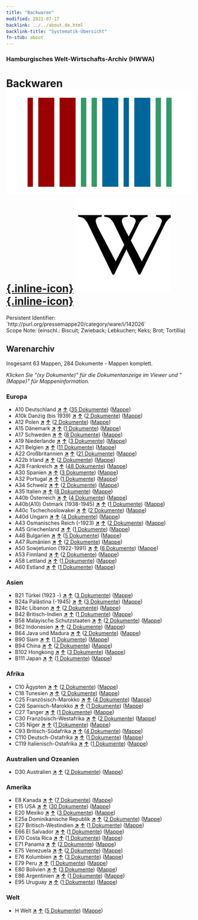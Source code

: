 ```yaml
---
title: "Backwaren"
modified: 2022-07-17
backlink: ../../about.de.html
backlink-title: "Systematik-Übersicht"
fn-stub: about
---
```


### Hamburgisches Welt-Wirtschafts-Archiv (HWWA)

# Backwaren &#160; [![Wikidata](/images/Wikidata-logo.svg "Wikidata"){.inline-icon}](http://www.wikidata.org/entity/Q4498085) [![Wikipedia](/images/Wikipedia-W.svg "Wikipedia"){.inline-icon}](https://de.wikipedia.org/wiki/Backware)

<div class="hint">Persistent Identifier: `http://purl.org/pressemappe20/category/ware/i/142026`</div>

<div class="hint">
Scope Note: (einschl.: Biscuit; Zwieback; Lebkuchen; Keks; Brot; Tortillia)
</div>





## Warenarchiv




Insgesamt 63 Mappen, 284 Dokumente - Mappen komplett.

_Klicken Sie "(xy Dokumente)" für die Dokumentanzeige im Viewer und "(Mappe)" für Mappeninformation._




### Europa

- A10 Deutschland [**&nearr;**](../../../geo/i/126128/about.de.html "Deutschland (alle Mappen)") [**&uarr;**](../../../geo/about.de.html#A10 "Ländersystematik") (<a href="https://pm20.zbw.eu/iiifview/folder/wa/142026,126128" title="über: Backwaren : Deutschland" target="_blank">35 Dokumente</a>) ([Mappe](../../../../folder/wa/1420xx/142026/1261xx/126128/about.de.html))
- A10k Danzig (bis 1939) [**&nearr;**](../../../geo/i/140944/about.de.html "Danzig (bis 1939) (alle Mappen)") [**&uarr;**](../../../geo/about.de.html#A10k "Ländersystematik") (<a href="https://pm20.zbw.eu/iiifview/folder/wa/142026,140944" title="über: Backwaren : Danzig (bis 1939)" target="_blank">2 Dokumente</a>) ([Mappe](../../../../folder/wa/1420xx/142026/1409xx/140944/about.de.html))
- A12 Polen [**&nearr;**](../../../geo/i/140962/about.de.html "Polen (alle Mappen)") [**&uarr;**](../../../geo/about.de.html#A12 "Ländersystematik") (<a href="https://pm20.zbw.eu/iiifview/folder/wa/142026,140962" title="über: Backwaren : Polen" target="_blank">2 Dokumente</a>) ([Mappe](../../../../folder/wa/1420xx/142026/1409xx/140962/about.de.html))
- A15 Dänemark [**&nearr;**](../../../geo/i/141739/about.de.html "Dänemark (alle Mappen)") [**&uarr;**](../../../geo/about.de.html#A15 "Ländersystematik") (<a href="https://pm20.zbw.eu/iiifview/folder/wa/142026,141739" title="über: Backwaren : Dänemark" target="_blank">1 Dokumente</a>) ([Mappe](../../../../folder/wa/1420xx/142026/1417xx/141739/about.de.html))
- A17 Schweden [**&nearr;**](../../../geo/i/140968/about.de.html "Schweden (alle Mappen)") [**&uarr;**](../../../geo/about.de.html#A17 "Ländersystematik") (<a href="https://pm20.zbw.eu/iiifview/folder/wa/142026,140968" title="über: Backwaren : Schweden" target="_blank">8 Dokumente</a>) ([Mappe](../../../../folder/wa/1420xx/142026/1409xx/140968/about.de.html))
- A19 Niederlande [**&nearr;**](../../../geo/i/140970/about.de.html "Niederlande (alle Mappen)") [**&uarr;**](../../../geo/about.de.html#A19 "Ländersystematik") (<a href="https://pm20.zbw.eu/iiifview/folder/wa/142026,140970" title="über: Backwaren : Niederlande" target="_blank">3 Dokumente</a>) ([Mappe](../../../../folder/wa/1420xx/142026/1409xx/140970/about.de.html))
- A21 Belgien [**&nearr;**](../../../geo/i/140972/about.de.html "Belgien (alle Mappen)") [**&uarr;**](../../../geo/about.de.html#A21 "Ländersystematik") (<a href="https://pm20.zbw.eu/iiifview/folder/wa/142026,140972" title="über: Backwaren : Belgien" target="_blank">11 Dokumente</a>) ([Mappe](../../../../folder/wa/1420xx/142026/1409xx/140972/about.de.html))
- A22 Großbritannien [**&nearr;**](../../../geo/i/140974/about.de.html "Großbritannien (alle Mappen)") [**&uarr;**](../../../geo/about.de.html#A22 "Ländersystematik") (<a href="https://pm20.zbw.eu/iiifview/folder/wa/142026,140974" title="über: Backwaren : Großbritannien" target="_blank">21 Dokumente</a>) ([Mappe](../../../../folder/wa/1420xx/142026/1409xx/140974/about.de.html))
- A22b Irland [**&nearr;**](../../../geo/i/140976/about.de.html "Irland (alle Mappen)") [**&uarr;**](../../../geo/about.de.html#A22b "Ländersystematik") (<a href="https://pm20.zbw.eu/iiifview/folder/wa/142026,140976" title="über: Backwaren : Irland" target="_blank">2 Dokumente</a>) ([Mappe](../../../../folder/wa/1420xx/142026/1409xx/140976/about.de.html))
- A28 Frankreich [**&nearr;**](../../../geo/i/140982/about.de.html "Frankreich (alle Mappen)") [**&uarr;**](../../../geo/about.de.html#A28 "Ländersystematik") (<a href="https://pm20.zbw.eu/iiifview/folder/wa/142026,140982" title="über: Backwaren : Frankreich" target="_blank">48 Dokumente</a>) ([Mappe](../../../../folder/wa/1420xx/142026/1409xx/140982/about.de.html))
- A30 Spanien [**&nearr;**](../../../geo/i/140984/about.de.html "Spanien (alle Mappen)") [**&uarr;**](../../../geo/about.de.html#A30 "Ländersystematik") (<a href="https://pm20.zbw.eu/iiifview/folder/wa/142026,140984" title="über: Backwaren : Spanien" target="_blank">3 Dokumente</a>) ([Mappe](../../../../folder/wa/1420xx/142026/1409xx/140984/about.de.html))
- A32 Portugal [**&nearr;**](../../../geo/i/140987/about.de.html "Portugal (alle Mappen)") [**&uarr;**](../../../geo/about.de.html#A32 "Ländersystematik") (<a href="https://pm20.zbw.eu/iiifview/folder/wa/142026,140987" title="über: Backwaren : Portugal" target="_blank">1 Dokumente</a>) ([Mappe](../../../../folder/wa/1420xx/142026/1409xx/140987/about.de.html))
- A34 Schweiz [**&nearr;**](../../../geo/i/141007/about.de.html "Schweiz (alle Mappen)") [**&uarr;**](../../../geo/about.de.html#A34 "Ländersystematik") (<a href="https://pm20.zbw.eu/iiifview/folder/wa/142026,141007" title="über: Backwaren : Schweiz" target="_blank">2 Dokumente</a>) ([Mappe](../../../../folder/wa/1420xx/142026/1410xx/141007/about.de.html))
- A35 Italien [**&nearr;**](../../../geo/i/141008/about.de.html "Italien (alle Mappen)") [**&uarr;**](../../../geo/about.de.html#A35 "Ländersystematik") (<a href="https://pm20.zbw.eu/iiifview/folder/wa/142026,141008" title="über: Backwaren : Italien" target="_blank">8 Dokumente</a>) ([Mappe](../../../../folder/wa/1420xx/142026/1410xx/141008/about.de.html))
- A40b Österreich [**&nearr;**](../../../geo/i/141731/about.de.html "Österreich (alle Mappen)") [**&uarr;**](../../../geo/about.de.html#A40b "Ländersystematik") (<a href="https://pm20.zbw.eu/iiifview/folder/wa/142026,141731" title="über: Backwaren : Österreich" target="_blank">4 Dokumente</a>) ([Mappe](../../../../folder/wa/1420xx/142026/1417xx/141731/about.de.html))
- A40b(A10) Ostmark (1938-1945) [**&nearr;**](../../../geo/i/163025/about.de.html "Ostmark (1938-1945) (alle Mappen)") [**&uarr;**](../../../geo/about.de.html#A40b(A10) "Ländersystematik") (<a href="https://pm20.zbw.eu/iiifview/folder/wa/142026,163025" title="über: Backwaren : Ostmark (1938-1945)" target="_blank">1 Dokumente</a>) ([Mappe](../../../../folder/wa/1420xx/142026/1630xx/163025/about.de.html))
- A40c Tschechoslowakei [**&nearr;**](../../../geo/i/141022/about.de.html "Tschechoslowakei (alle Mappen)") [**&uarr;**](../../../geo/about.de.html#A40c "Ländersystematik") (<a href="https://pm20.zbw.eu/iiifview/folder/wa/142026,141022" title="über: Backwaren : Tschechoslowakei" target="_blank">2 Dokumente</a>) ([Mappe](../../../../folder/wa/1420xx/142026/1410xx/141022/about.de.html))
- A40d Ungarn [**&nearr;**](../../../geo/i/141025/about.de.html "Ungarn (alle Mappen)") [**&uarr;**](../../../geo/about.de.html#A40d "Ländersystematik") (<a href="https://pm20.zbw.eu/iiifview/folder/wa/142026,141025" title="über: Backwaren : Ungarn" target="_blank">4 Dokumente</a>) ([Mappe](../../../../folder/wa/1420xx/142026/1410xx/141025/about.de.html))
- A43 Osmanisches Reich (-1923) [**&nearr;**](../../../geo/i/141034/about.de.html "Osmanisches Reich (-1923) (alle Mappen)") [**&uarr;**](../../../geo/about.de.html#A43 "Ländersystematik") (<a href="https://pm20.zbw.eu/iiifview/folder/wa/142026,141034" title="über: Backwaren : Osmanisches Reich (-1923)" target="_blank">2 Dokumente</a>) ([Mappe](../../../../folder/wa/1420xx/142026/1410xx/141034/about.de.html))
- A45 Griechenland [**&nearr;**](../../../geo/i/141037/about.de.html "Griechenland (alle Mappen)") [**&uarr;**](../../../geo/about.de.html#A45 "Ländersystematik") (<a href="https://pm20.zbw.eu/iiifview/folder/wa/142026,141037" title="über: Backwaren : Griechenland" target="_blank">1 Dokumente</a>) ([Mappe](../../../../folder/wa/1420xx/142026/1410xx/141037/about.de.html))
- A46 Bulgarien [**&nearr;**](../../../geo/i/141039/about.de.html "Bulgarien (alle Mappen)") [**&uarr;**](../../../geo/about.de.html#A46 "Ländersystematik") (<a href="https://pm20.zbw.eu/iiifview/folder/wa/142026,141039" title="über: Backwaren : Bulgarien" target="_blank">5 Dokumente</a>) ([Mappe](../../../../folder/wa/1420xx/142026/1410xx/141039/about.de.html))
- A47 Rumänien [**&nearr;**](../../../geo/i/141040/about.de.html "Rumänien (alle Mappen)") [**&uarr;**](../../../geo/about.de.html#A47 "Ländersystematik") (<a href="https://pm20.zbw.eu/iiifview/folder/wa/142026,141040" title="über: Backwaren : Rumänien" target="_blank">2 Dokumente</a>) ([Mappe](../../../../folder/wa/1420xx/142026/1410xx/141040/about.de.html))
- A50 Sowjetunion (1922-1991) [**&nearr;**](../../../geo/i/141043/about.de.html "Sowjetunion (1922-1991) (alle Mappen)") [**&uarr;**](../../../geo/about.de.html#A50 "Ländersystematik") (<a href="https://pm20.zbw.eu/iiifview/folder/wa/142026,141043" title="über: Backwaren : Sowjetunion (1922-1991)" target="_blank">6 Dokumente</a>) ([Mappe](../../../../folder/wa/1420xx/142026/1410xx/141043/about.de.html))
- A53 Finnland [**&nearr;**](../../../geo/i/141046/about.de.html "Finnland (alle Mappen)") [**&uarr;**](../../../geo/about.de.html#A53 "Ländersystematik") (<a href="https://pm20.zbw.eu/iiifview/folder/wa/142026,141046" title="über: Backwaren : Finnland" target="_blank">2 Dokumente</a>) ([Mappe](../../../../folder/wa/1420xx/142026/1410xx/141046/about.de.html))
- A58 Lettland [**&nearr;**](../../../geo/i/141050/about.de.html "Lettland (alle Mappen)") [**&uarr;**](../../../geo/about.de.html#A58 "Ländersystematik") (<a href="https://pm20.zbw.eu/iiifview/folder/wa/142026,141050" title="über: Backwaren : Lettland" target="_blank">1 Dokumente</a>) ([Mappe](../../../../folder/wa/1420xx/142026/1410xx/141050/about.de.html))
- A60 Estland [**&nearr;**](../../../geo/i/141052/about.de.html "Estland (alle Mappen)") [**&uarr;**](../../../geo/about.de.html#A60 "Ländersystematik") (<a href="https://pm20.zbw.eu/iiifview/folder/wa/142026,141052" title="über: Backwaren : Estland" target="_blank">1 Dokumente</a>) ([Mappe](../../../../folder/wa/1420xx/142026/1410xx/141052/about.de.html))

### Asien

- B21 Türkei (1923 -) [**&nearr;**](../../../geo/i/141111/about.de.html "Türkei (1923 -) (alle Mappen)") [**&uarr;**](../../../geo/about.de.html#B21 "Ländersystematik") (<a href="https://pm20.zbw.eu/iiifview/folder/wa/142026,141111" title="über: Backwaren : Türkei (1923 -)" target="_blank">3 Dokumente</a>) ([Mappe](../../../../folder/wa/1420xx/142026/1411xx/141111/about.de.html))
- B24a Palästina (-1945) [**&nearr;**](../../../geo/i/141115/about.de.html "Palästina (-1945) (alle Mappen)") [**&uarr;**](../../../geo/about.de.html#B24a "Ländersystematik") (<a href="https://pm20.zbw.eu/iiifview/folder/wa/142026,141115" title="über: Backwaren : Palästina (-1945)" target="_blank">3 Dokumente</a>) ([Mappe](../../../../folder/wa/1420xx/142026/1411xx/141115/about.de.html))
- B24c Libanon [**&nearr;**](../../../geo/i/141117/about.de.html "Libanon (alle Mappen)") [**&uarr;**](../../../geo/about.de.html#B24c "Ländersystematik") (<a href="https://pm20.zbw.eu/iiifview/folder/wa/142026,141117" title="über: Backwaren : Libanon" target="_blank">2 Dokumente</a>) ([Mappe](../../../../folder/wa/1420xx/142026/1411xx/141117/about.de.html))
- B42 Britisch-Indien [**&nearr;**](../../../geo/i/141189/about.de.html "Britisch-Indien (alle Mappen)") [**&uarr;**](../../../geo/about.de.html#B42 "Ländersystematik") (<a href="https://pm20.zbw.eu/iiifview/folder/wa/142026,141189" title="über: Backwaren : Britisch-Indien" target="_blank">1 Dokumente</a>) ([Mappe](../../../../folder/wa/1420xx/142026/1411xx/141189/about.de.html))
- B58 Malayische Schutzstaaten [**&nearr;**](../../../geo/i/141206/about.de.html "Malayische Schutzstaaten (alle Mappen)") [**&uarr;**](../../../geo/about.de.html#B58 "Ländersystematik") (<a href="https://pm20.zbw.eu/iiifview/folder/wa/142026,141206" title="über: Backwaren : Malayische Schutzstaaten" target="_blank">2 Dokumente</a>) ([Mappe](../../../../folder/wa/1420xx/142026/1412xx/141206/about.de.html))
- B62 Indonesien [**&nearr;**](../../../geo/i/141218/about.de.html "Indonesien (alle Mappen)") [**&uarr;**](../../../geo/about.de.html#B62 "Ländersystematik") (<a href="https://pm20.zbw.eu/iiifview/folder/wa/142026,141218" title="über: Backwaren : Indonesien" target="_blank">2 Dokumente</a>) ([Mappe](../../../../folder/wa/1420xx/142026/1412xx/141218/about.de.html))
- B64 Java und Madura [**&nearr;**](../../../geo/i/141220/about.de.html "Java und Madura (alle Mappen)") [**&uarr;**](../../../geo/about.de.html#B64 "Ländersystematik") (<a href="https://pm20.zbw.eu/iiifview/folder/wa/142026,141220" title="über: Backwaren : Java und Madura" target="_blank">2 Dokumente</a>) ([Mappe](../../../../folder/wa/1420xx/142026/1412xx/141220/about.de.html))
- B90 Siam [**&nearr;**](../../../geo/i/141242/about.de.html "Siam (alle Mappen)") [**&uarr;**](../../../geo/about.de.html#B90 "Ländersystematik") (<a href="https://pm20.zbw.eu/iiifview/folder/wa/142026,141242" title="über: Backwaren : Siam" target="_blank">1 Dokumente</a>) ([Mappe](../../../../folder/wa/1420xx/142026/1412xx/141242/about.de.html))
- B94 China [**&nearr;**](../../../geo/i/141253/about.de.html "China (alle Mappen)") [**&uarr;**](../../../geo/about.de.html#B94 "Ländersystematik") (<a href="https://pm20.zbw.eu/iiifview/folder/wa/142026,141253" title="über: Backwaren : China" target="_blank">2 Dokumente</a>) ([Mappe](../../../../folder/wa/1420xx/142026/1412xx/141253/about.de.html))
- B102 Hongkong [**&nearr;**](../../../geo/i/141268/about.de.html "Hongkong (alle Mappen)") [**&uarr;**](../../../geo/about.de.html#B102 "Ländersystematik") (<a href="https://pm20.zbw.eu/iiifview/folder/wa/142026,141268" title="über: Backwaren : Hongkong" target="_blank">3 Dokumente</a>) ([Mappe](../../../../folder/wa/1420xx/142026/1412xx/141268/about.de.html))
- B111 Japan [**&nearr;**](../../../geo/i/141272/about.de.html "Japan (alle Mappen)") [**&uarr;**](../../../geo/about.de.html#B111 "Ländersystematik") (<a href="https://pm20.zbw.eu/iiifview/folder/wa/142026,141272" title="über: Backwaren : Japan" target="_blank">1 Dokumente</a>) ([Mappe](../../../../folder/wa/1420xx/142026/1412xx/141272/about.de.html))

### Afrika

- C10 Ägypten [**&nearr;**](../../../geo/i/141336/about.de.html "Ägypten (alle Mappen)") [**&uarr;**](../../../geo/about.de.html#C10 "Ländersystematik") (<a href="https://pm20.zbw.eu/iiifview/folder/wa/142026,141336" title="über: Backwaren : Ägypten" target="_blank">2 Dokumente</a>) ([Mappe](../../../../folder/wa/1420xx/142026/1413xx/141336/about.de.html))
- C18 Tunesien [**&nearr;**](../../../geo/i/141353/about.de.html "Tunesien (alle Mappen)") [**&uarr;**](../../../geo/about.de.html#C18 "Ländersystematik") (<a href="https://pm20.zbw.eu/iiifview/folder/wa/142026,141353" title="über: Backwaren : Tunesien" target="_blank">2 Dokumente</a>) ([Mappe](../../../../folder/wa/1420xx/142026/1413xx/141353/about.de.html))
- C25 Französisch-Marokko [**&nearr;**](../../../geo/i/141358/about.de.html "Französisch-Marokko (alle Mappen)") [**&uarr;**](../../../geo/about.de.html#C25 "Ländersystematik") (<a href="https://pm20.zbw.eu/iiifview/folder/wa/142026,141358" title="über: Backwaren : Französisch-Marokko" target="_blank">4 Dokumente</a>) ([Mappe](../../../../folder/wa/1420xx/142026/1413xx/141358/about.de.html))
- C26 Spanisch-Marokko [**&nearr;**](../../../geo/i/141359/about.de.html "Spanisch-Marokko (alle Mappen)") [**&uarr;**](../../../geo/about.de.html#C26 "Ländersystematik") (<a href="https://pm20.zbw.eu/iiifview/folder/wa/142026,141359" title="über: Backwaren : Spanisch-Marokko" target="_blank">1 Dokumente</a>) ([Mappe](../../../../folder/wa/1420xx/142026/1413xx/141359/about.de.html))
- C27 Tanger [**&nearr;**](../../../geo/i/141360/about.de.html "Tanger (alle Mappen)") [**&uarr;**](../../../geo/about.de.html#C27 "Ländersystematik") (<a href="https://pm20.zbw.eu/iiifview/folder/wa/142026,141360" title="über: Backwaren : Tanger" target="_blank">1 Dokumente</a>) ([Mappe](../../../../folder/wa/1420xx/142026/1413xx/141360/about.de.html))
- C30 Französisch-Westafrika [**&nearr;**](../../../geo/i/141361/about.de.html "Französisch-Westafrika (alle Mappen)") [**&uarr;**](../../../geo/about.de.html#C30 "Ländersystematik") (<a href="https://pm20.zbw.eu/iiifview/folder/wa/142026,141361" title="über: Backwaren : Französisch-Westafrika" target="_blank">2 Dokumente</a>) ([Mappe](../../../../folder/wa/1420xx/142026/1413xx/141361/about.de.html))
- C35 Niger [**&nearr;**](../../../geo/i/141374/about.de.html "Niger (alle Mappen)") [**&uarr;**](../../../geo/about.de.html#C35 "Ländersystematik") (<a href="https://pm20.zbw.eu/iiifview/folder/wa/142026,141374" title="über: Backwaren : Niger" target="_blank">1 Dokumente</a>) ([Mappe](../../../../folder/wa/1420xx/142026/1413xx/141374/about.de.html))
- C93 Britisch-Südafrika [**&nearr;**](../../../geo/i/141454/about.de.html "Britisch-Südafrika (alle Mappen)") [**&uarr;**](../../../geo/about.de.html#C93 "Ländersystematik") (<a href="https://pm20.zbw.eu/iiifview/folder/wa/142026,141454" title="über: Backwaren : Britisch-Südafrika" target="_blank">4 Dokumente</a>) ([Mappe](../../../../folder/wa/1420xx/142026/1414xx/141454/about.de.html))
- C110 Deutsch-Ostafrika [**&nearr;**](../../../geo/i/141471/about.de.html "Deutsch-Ostafrika (alle Mappen)") [**&uarr;**](../../../geo/about.de.html#C110 "Ländersystematik") (<a href="https://pm20.zbw.eu/iiifview/folder/wa/142026,141471" title="über: Backwaren : Deutsch-Ostafrika" target="_blank">1 Dokumente</a>) ([Mappe](../../../../folder/wa/1420xx/142026/1414xx/141471/about.de.html))
- C119 Italienisch-Ostafrika [**&nearr;**](../../../geo/i/141477/about.de.html "Italienisch-Ostafrika (alle Mappen)") [**&uarr;**](../../../geo/about.de.html#C119 "Ländersystematik") (<a href="https://pm20.zbw.eu/iiifview/folder/wa/142026,141477" title="über: Backwaren : Italienisch-Ostafrika" target="_blank">1 Dokumente</a>) ([Mappe](../../../../folder/wa/1420xx/142026/1414xx/141477/about.de.html))

### Australien und Ozeanien

- D30 Australien [**&nearr;**](../../../geo/i/141621/about.de.html "Australien (alle Mappen)") [**&uarr;**](../../../geo/about.de.html#D30 "Ländersystematik") (<a href="https://pm20.zbw.eu/iiifview/folder/wa/142026,141621" title="über: Backwaren : Australien" target="_blank">2 Dokumente</a>) ([Mappe](../../../../folder/wa/1420xx/142026/1416xx/141621/about.de.html))

### Amerika

- E8 Kanada [**&nearr;**](../../../geo/i/141644/about.de.html "Kanada (alle Mappen)") [**&uarr;**](../../../geo/about.de.html#E8 "Ländersystematik") (<a href="https://pm20.zbw.eu/iiifview/folder/wa/142026,141644" title="über: Backwaren : Kanada" target="_blank">7 Dokumente</a>) ([Mappe](../../../../folder/wa/1420xx/142026/1416xx/141644/about.de.html))
- E15 USA [**&nearr;**](../../../geo/i/141653/about.de.html "USA (alle Mappen)") [**&uarr;**](../../../geo/about.de.html#E15 "Ländersystematik") (<a href="https://pm20.zbw.eu/iiifview/folder/wa/142026,141653" title="über: Backwaren : USA" target="_blank">30 Dokumente</a>) ([Mappe](../../../../folder/wa/1420xx/142026/1416xx/141653/about.de.html))
- E20 Mexiko [**&nearr;**](../../../geo/i/141657/about.de.html "Mexiko (alle Mappen)") [**&uarr;**](../../../geo/about.de.html#E20 "Ländersystematik") (<a href="https://pm20.zbw.eu/iiifview/folder/wa/142026,141657" title="über: Backwaren : Mexiko" target="_blank">3 Dokumente</a>) ([Mappe](../../../../folder/wa/1420xx/142026/1416xx/141657/about.de.html))
- E25a Dominikanische Republik [**&nearr;**](../../../geo/i/141661/about.de.html "Dominikanische Republik (alle Mappen)") [**&uarr;**](../../../geo/about.de.html#E25a "Ländersystematik") (<a href="https://pm20.zbw.eu/iiifview/folder/wa/142026,141661" title="über: Backwaren : Dominikanische Republik" target="_blank">2 Dokumente</a>) ([Mappe](../../../../folder/wa/1420xx/142026/1416xx/141661/about.de.html))
- E27 Britisch-Westindien [**&nearr;**](../../../geo/i/141663/about.de.html "Britisch-Westindien (alle Mappen)") [**&uarr;**](../../../geo/about.de.html#E27 "Ländersystematik") (<a href="https://pm20.zbw.eu/iiifview/folder/wa/142026,141663" title="über: Backwaren : Britisch-Westindien" target="_blank">1 Dokumente</a>) ([Mappe](../../../../folder/wa/1420xx/142026/1416xx/141663/about.de.html))
- E66 El Salvador [**&nearr;**](../../../geo/i/141679/about.de.html "El Salvador (alle Mappen)") [**&uarr;**](../../../geo/about.de.html#E66 "Ländersystematik") (<a href="https://pm20.zbw.eu/iiifview/folder/wa/142026,141679" title="über: Backwaren : El Salvador" target="_blank">1 Dokumente</a>) ([Mappe](../../../../folder/wa/1420xx/142026/1416xx/141679/about.de.html))
- E70 Costa Rica [**&nearr;**](../../../geo/i/141683/about.de.html "Costa Rica (alle Mappen)") [**&uarr;**](../../../geo/about.de.html#E70 "Ländersystematik") (<a href="https://pm20.zbw.eu/iiifview/folder/wa/142026,141683" title="über: Backwaren : Costa Rica" target="_blank">1 Dokumente</a>) ([Mappe](../../../../folder/wa/1420xx/142026/1416xx/141683/about.de.html))
- E71 Panama [**&nearr;**](../../../geo/i/141684/about.de.html "Panama (alle Mappen)") [**&uarr;**](../../../geo/about.de.html#E71 "Ländersystematik") (<a href="https://pm20.zbw.eu/iiifview/folder/wa/142026,141684" title="über: Backwaren : Panama" target="_blank">2 Dokumente</a>) ([Mappe](../../../../folder/wa/1420xx/142026/1416xx/141684/about.de.html))
- E75 Venezuela [**&nearr;**](../../../geo/i/141686/about.de.html "Venezuela (alle Mappen)") [**&uarr;**](../../../geo/about.de.html#E75 "Ländersystematik") (<a href="https://pm20.zbw.eu/iiifview/folder/wa/142026,141686" title="über: Backwaren : Venezuela" target="_blank">2 Dokumente</a>) ([Mappe](../../../../folder/wa/1420xx/142026/1416xx/141686/about.de.html))
- E76 Kolumbien [**&nearr;**](../../../geo/i/141687/about.de.html "Kolumbien (alle Mappen)") [**&uarr;**](../../../geo/about.de.html#E76 "Ländersystematik") (<a href="https://pm20.zbw.eu/iiifview/folder/wa/142026,141687" title="über: Backwaren : Kolumbien" target="_blank">3 Dokumente</a>) ([Mappe](../../../../folder/wa/1420xx/142026/1416xx/141687/about.de.html))
- E79 Peru [**&nearr;**](../../../geo/i/141689/about.de.html "Peru (alle Mappen)") [**&uarr;**](../../../geo/about.de.html#E79 "Ländersystematik") (<a href="https://pm20.zbw.eu/iiifview/folder/wa/142026,141689" title="über: Backwaren : Peru" target="_blank">1 Dokumente</a>) ([Mappe](../../../../folder/wa/1420xx/142026/1416xx/141689/about.de.html))
- E80 Bolivien [**&nearr;**](../../../geo/i/141690/about.de.html "Bolivien (alle Mappen)") [**&uarr;**](../../../geo/about.de.html#E80 "Ländersystematik") (<a href="https://pm20.zbw.eu/iiifview/folder/wa/142026,141690" title="über: Backwaren : Bolivien" target="_blank">3 Dokumente</a>) ([Mappe](../../../../folder/wa/1420xx/142026/1416xx/141690/about.de.html))
- E86 Argentinien [**&nearr;**](../../../geo/i/141692/about.de.html "Argentinien (alle Mappen)") [**&uarr;**](../../../geo/about.de.html#E86 "Ländersystematik") (<a href="https://pm20.zbw.eu/iiifview/folder/wa/142026,141692" title="über: Backwaren : Argentinien" target="_blank">1 Dokumente</a>) ([Mappe](../../../../folder/wa/1420xx/142026/1416xx/141692/about.de.html))
- E95 Uruguay [**&nearr;**](../../../geo/i/141695/about.de.html "Uruguay (alle Mappen)") [**&uarr;**](../../../geo/about.de.html#E95 "Ländersystematik") (<a href="https://pm20.zbw.eu/iiifview/folder/wa/142026,141695" title="über: Backwaren : Uruguay" target="_blank">1 Dokumente</a>) ([Mappe](../../../../folder/wa/1420xx/142026/1416xx/141695/about.de.html))

### Welt

- H Welt [**&nearr;**](../../../geo/i/141728/about.de.html "Welt (alle Mappen)") [**&uarr;**](../../../geo/about.de.html#H "Ländersystematik") (<a href="https://pm20.zbw.eu/iiifview/folder/wa/142026,141728" title="über: Backwaren : Welt" target="_blank">5 Dokumente</a>) ([Mappe](../../../../folder/wa/1420xx/142026/1417xx/141728/about.de.html))








